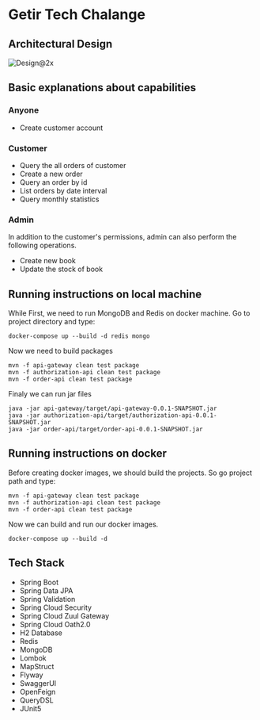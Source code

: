 # Getir Tech Chalange

## Architectural Design

![Design@2x](https://user-images.githubusercontent.com/33653098/159524706-67c9c765-300c-48ff-8973-5a7a47071523.png)

## Basic explanations about capabilities

### Anyone

- Create customer account

### Customer

- Query the all orders of customer
- Create a new order
- Query an order by id
- List orders by date interval
- Query monthly statistics

### Admin

In addition to the customer's permissions, admin can also perform the following operations.

- Create new book
- Update the stock of book

## Running instructions on local machine
While 
First, we need to run MongoDB and Redis on docker machine. Go to project directory and type:
```
docker-compose up --build -d redis mongo
```
Now we need to build packages
```
mvn -f api-gateway clean test package
mvn -f authorization-api clean test package
mvn -f order-api clean test package
```
Finaly we can run jar files
```
java -jar api-gateway/target/api-gateway-0.0.1-SNAPSHOT.jar
java -jar authorization-api/target/authorization-api-0.0.1-SNAPSHOT.jar
java -jar order-api/target/order-api-0.0.1-SNAPSHOT.jar
```
## Running instructions on docker
Before creating docker images, we should build the projects. So go project path and type:
```
mvn -f api-gateway clean test package
mvn -f authorization-api clean test package
mvn -f order-api clean test package
```
Now we can build and run our docker images.
```
docker-compose up --build -d
```




## Tech Stack

- Spring Boot
- Spring Data JPA
- Spring Validation
- Spring Cloud Security
- Spring Cloud Zuul Gateway
- Spring Cloud Oath2.0
- H2 Database
- Redis
- MongoDB
- Lombok
- MapStruct
- Flyway
- SwaggerUI
- OpenFeign
- QueryDSL
- JUnit5
